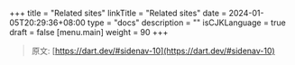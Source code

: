 +++
title = "Related sites"
linkTitle = "Related sites"
date = 2024-01-05T20:29:36+08:00
type = "docs"
description = ""
isCJKLanguage = true
draft = false
[menu.main]
    weight = 90
+++

> 原文: [https://dart.dev/#sidenav-10](https://dart.dev/#sidenav-10)
